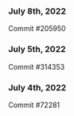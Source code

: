 ### July 8th, 2022

Commit #205950

### July 5th, 2022

Commit #314353


### July 4th, 2022

Commit #72281
